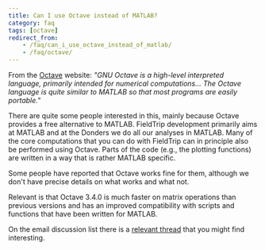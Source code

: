 ```yaml
---
title: Can I use Octave instead of MATLAB?
category: faq
tags: [octave]
redirect_from:
    - /faq/can_i_use_octave_instead_of_matlab/
    - /faq/octave/
---
```


From the [Octave](https://www.gnu.org/software/octave) website: _"GNU Octave is a high-level interpreted language, primarily intended for numerical computations... The Octave language is quite similar to MATLAB so that most programs are easily portable."_

There are quite some people interested in this, mainly because Octave provides a free alternative to MATLAB. FieldTrip development primarily aims at MATLAB and at the Donders we do all our analyses in MATLAB. Many of the core computations that you can do with FieldTrip can in principle also be performed using Octave. Parts of the code (e.g., the plotting functions) are written in a way that is rather MATLAB specific.

Some people have reported that Octave works fine for them, although we don't have precise details on what works and what not.

Relevant is that Octave 3.4.0 is much faster on matrix operations than previous versions and has an improved compatibility with scripts and functions that have been written for MATLAB.

On the email discussion list there is a [relevant thread](http://mailman.science.ru.nl/pipermail/fieldtrip/2010-December/003339.html) that you might find interesting.
